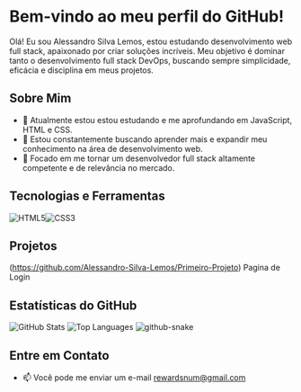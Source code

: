 # Bem-vindo ao meu perfil do GitHub!  

Olá! Eu sou Alessandro Silva Lemos, estou estudando desenvolvimento web full stack, apaixonado por criar soluções incríveis. Meu objetivo é dominar tanto o desenvolvimento full stack DevOps, buscando sempre simplicidade, eficácia e disciplina em meus projetos.

## Sobre Mim 

- 🌱 Atualmente estou estou estudando e me aprofundando em JavaScript, HTML e CSS.
- 🚀 Estou constantemente buscando aprender mais e expandir meu conhecimento na área de desenvolvimento web.
- 🎯 Focado em me tornar um desenvolvedor full stack altamente competente e de relevância no mercado.
## Tecnologias e Ferramentas

<div style="display: flex;">
    <img src="https://skillicons.dev/icons?i=html" alt="HTML5">
    <img src="https://skillicons.dev/icons?i=css" alt="CSS3">
</div>

## Projetos
(https://github.com/Alessandro-Silva-Lemos/Primeiro-Projeto) Pagina de Login

## Estatísticas do GitHub

![GitHub Stats](https://github-readme-stats.vercel.app/api?username=Alessandro-Silva-Lemos&count_private=true&show_icons=true&theme=github_dark&hide=contribs,issues)
![Top Languages](https://github-readme-stats.vercel.app/api/top-langs/?username=Alessandro-Silva-Lemos&layout=compact&count_private=true&show_icons=true&theme=github_dark)
<picture>
  <source media="(prefers-color-scheme: dark)" srcset="github-snake-dark.svg" />
  <source media="(prefers-color-scheme: light)" srcset="github-snake.svg" />
  <img alt="github-snake" src="github-snake.svg" />
</picture>

## Entre em Contato

- 📫 Você pode me enviar um e-mail
rewardsnum@gmail.com
